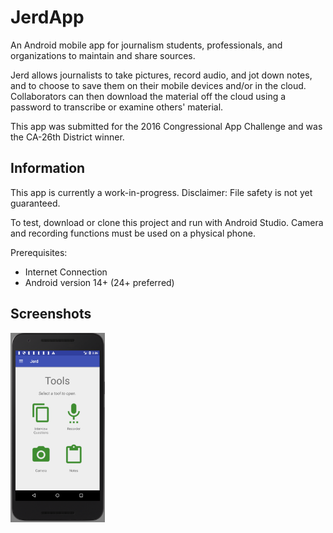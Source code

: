 # JerdApp
An Android mobile app for journalism students, professionals, and organizations to maintain and share sources.

Jerd allows journalists to take pictures, record audio, and jot down notes, and to choose to save them on their mobile devices and/or in the cloud. Collaborators can then download the material off the cloud using a password to transcribe or examine others' material.

This app was submitted for the 2016 Congressional App Challenge and was the CA-26th District winner. 

## Information
This app is currently a work-in-progress. Disclaimer: File safety is not yet guaranteed.

To test, download or clone this project and run with Android Studio. Camera and recording functions must be used on a physical phone.

Prerequisites:
* Internet Connection
* Android version 14+ (24+ preferred)

## Screenshots
<img src="https://github.com/vickyjjj/JerdApp/blob/master/app/src/main/res/screenshots/homepage.png?raw=true" align="left" height="30%" width="30%" >
